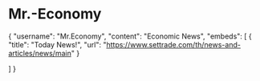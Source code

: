 # Mr.-Economy

{
 "username": "Mr.Economy",
 "content": "Economic News",
 "embeds": [
 {
   "title": "Today News!",
   "url": "https://www.settrade.com/th/news-and-articles/news/main"
   }
   
 ]
}
